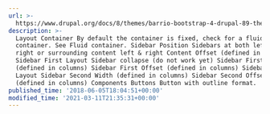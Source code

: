 ```yaml
---
url: >-
  https://www.drupal.org/docs/8/themes/barrio-bootstrap-4-drupal-89-theme/bootstrap-barrio-configuration-settings-0
description: >-
  Layout Container By default the container is fixed, check for a fluid
  container. See Fluid container. Sidebar Position Sidebars at both left, both
  right or surrounding content left & right Content Offset (defined in columns)
  Sidebar First Layout Sidebar collapse (do not work yet) Sidebar First Width
  (defined in columns) Sidebar First Offset (defined in columns) Sidebar Second
  Layout Sidebar Second Width (defined in columns) Sidebar Second Offset
  (defined in columns) Components Buttons Button with outline format.
published_time: '2018-06-05T18:04:51+00:00'
modified_time: '2021-03-11T21:35:31+00:00'
---
```

